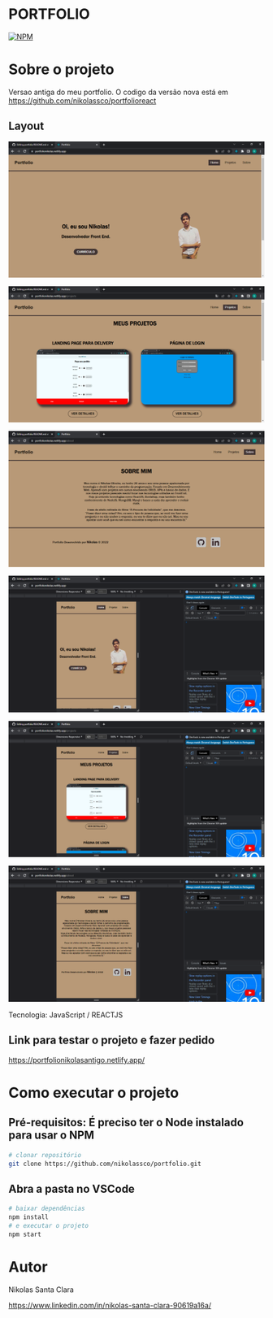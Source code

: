 # PORTFOLIO
[![NPM](https://img.shields.io/npm/l/react)](https://github.com/nikolassco/portfolio/blob/main/LICENSE) 

# Sobre o projeto
Versao antiga do meu portfolio. O codigo da versão nova está em https://github.com/nikolassco/portfolioreact

## Layout
![Projeto](https://github.com/nikolassco/asset/blob/main/Portfolio%20-%20Google%20Chrome%2023_08_2022%2020_02_06.png)

![Projeto](https://github.com/nikolassco/asset/blob/main/Portfolio%20-%20Google%20Chrome%2023_08_2022%2020_02_37.png)

![Projeto](https://github.com/nikolassco/asset/blob/main/Portfolio%20-%20Google%20Chrome%2023_08_2022%2020_03_39.png)

![Projeto](https://github.com/nikolassco/asset/blob/main/Portfolio%20-%20Google%20Chrome%2023_08_2022%2020_02_22.png)

![Projeto](https://github.com/nikolassco/asset/blob/main/Portfolio%20-%20Google%20Chrome%2023_08_2022%2020_03_15.png)

![Projeto](https://github.com/nikolassco/asset/blob/main/Portfolio%20-%20Google%20Chrome%2023_08_2022%2020_03_48.png)


Tecnologia: JavaScript / REACTJS

## Link para testar o projeto e fazer pedido 
https://portfolionikolasantigo.netlify.app/

# Como executar o projeto

## Pré-requisitos: É preciso ter o Node instalado para usar o NPM

```bash
# clonar repositório
git clone https://github.com/nikolassco/portfolio.git
```

## Abra a pasta no VSCode

```bash
# baixar dependências
npm install
# e executar o projeto
npm start
```

# Autor

Nikolas Santa Clara

https://www.linkedin.com/in/nikolas-santa-clara-90619a16a/
